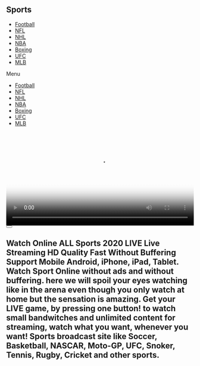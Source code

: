<!DOCTYPE html>
<html lang="en-US">

<!-- Mirrored from kotes.xyz/football/ by HTTrack Website Copier/3.x [XR&CO'2014], Wed, 03 Jun 2020 13:42:59 GMT -->
<!-- Added by HTTrack --><meta http-equiv="content-type" content="text/html;charset=UTF-8" /><!-- /Added by HTTrack -->
<head>
	<meta charset="UTF-8">
		<title>Football</title>
<script>window._wca = window._wca || [];</script>
<link rel='dns-prefetch' href='http://stats.wp.com/' />
<link rel='dns-prefetch' href='http://fonts.googleapis.com/' />
<link rel='dns-prefetch' href='http://pro.fontawesome.com/' />
<link rel='dns-prefetch' href='http://s.w.org/' />
<link rel="alternate" type="application/rss+xml" title=" &raquo; Feed" href="../feed/index.html" />
<link rel="alternate" type="application/rss+xml" title=" &raquo; Comments Feed" href="../comments/feed/index.html" />
		<script type="text/javascript">
			window._wpemojiSettings = {"baseUrl":"https:\/\/s.w.org\/images\/core\/emoji\/12.0.0-1\/72x72\/","ext":".png","svgUrl":"https:\/\/s.w.org\/images\/core\/emoji\/12.0.0-1\/svg\/","svgExt":".svg","source":{"concatemoji":"http:\/\/kotes.xyz\/wp-includes\/js\/wp-emoji-release.min.js?ver=5.3.3"}};
			!function(e,a,t){var r,n,o,i,p=a.createElement("canvas"),s=p.getContext&&p.getContext("2d");function c(e,t){var a=String.fromCharCode;s.clearRect(0,0,p.width,p.height),s.fillText(a.apply(this,e),0,0);var r=p.toDataURL();return s.clearRect(0,0,p.width,p.height),s.fillText(a.apply(this,t),0,0),r===p.toDataURL()}function l(e){if(!s||!s.fillText)return!1;switch(s.textBaseline="top",s.font="600 32px Arial",e){case"flag":return!c([127987,65039,8205,9895,65039],[127987,65039,8203,9895,65039])&&(!c([55356,56826,55356,56819],[55356,56826,8203,55356,56819])&&!c([55356,57332,56128,56423,56128,56418,56128,56421,56128,56430,56128,56423,56128,56447],[55356,57332,8203,56128,56423,8203,56128,56418,8203,56128,56421,8203,56128,56430,8203,56128,56423,8203,56128,56447]));case"emoji":return!c([55357,56424,55356,57342,8205,55358,56605,8205,55357,56424,55356,57340],[55357,56424,55356,57342,8203,55358,56605,8203,55357,56424,55356,57340])}return!1}function d(e){var t=a.createElement("script");t.src=e,t.defer=t.type="text/javascript",a.getElementsByTagName("head")[0].appendChild(t)}for(i=Array("flag","emoji"),t.supports={everything:!0,everythingExceptFlag:!0},o=0;o<i.length;o++)t.supports[i[o]]=l(i[o]),t.supports.everything=t.supports.everything&&t.supports[i[o]],"flag"!==i[o]&&(t.supports.everythingExceptFlag=t.supports.everythingExceptFlag&&t.supports[i[o]]);t.supports.everythingExceptFlag=t.supports.everythingExceptFlag&&!t.supports.flag,t.DOMReady=!1,t.readyCallback=function(){t.DOMReady=!0},t.supports.everything||(n=function(){t.readyCallback()},a.addEventListener?(a.addEventListener("DOMContentLoaded",n,!1),e.addEventListener("load",n,!1)):(e.attachEvent("onload",n),a.attachEvent("onreadystatechange",function(){"complete"===a.readyState&&t.readyCallback()})),(r=t.source||{}).concatemoji?d(r.concatemoji):r.wpemoji&&r.twemoji&&(d(r.twemoji),d(r.wpemoji)))}(window,document,window._wpemojiSettings);
		</script>
		<style type="text/css">
img.wp-smiley,
img.emoji {
	display: inline !important;
	border: none !important;
	box-shadow: none !important;
	height: 1em !important;
	width: 1em !important;
	margin: 0 .07em !important;
	vertical-align: -0.1em !important;
	background: none !important;
	padding: 0 !important;
}
</style>
	<link rel='stylesheet' id='user-registration-general-css'  href='../wp-content/plugins/user-registration/assets/css/user-registrationc245.css?ver=1.8.1' type='text/css' media='all' />
<link rel='stylesheet' id='user-registration-smallscreen-css'  href='../wp-content/plugins/user-registration/assets/css/user-registration-smallscreenc245.css?ver=1.8.1' type='text/css' media='only screen and (max-width: 768px)' />
<link rel='stylesheet' id='user-registration-my-account-layout-css'  href='../wp-content/plugins/user-registration/assets/css/my-account-layoutc245.css?ver=1.8.1' type='text/css' media='all' />
<link rel='stylesheet' id='sweetalert2-css'  href='../wp-content/plugins/user-registration/assets/css/sweetalert2/sweetalert2.min782a.css?ver=8.17.1' type='text/css' media='all' />
<link rel='stylesheet' id='dashicons-css'  href='../../c0.wp.com/c/5.3.3/wp-includes/css/dashicons.min.css' type='text/css' media='all' />
<style id='dashicons-inline-css' type='text/css'>
[data-font="Dashicons"]:before {font-family: 'Dashicons' !important;content: attr(data-icon) !important;speak: none !important;font-weight: normal !important;font-variant: normal !important;text-transform: none !important;line-height: 1 !important;font-style: normal !important;-webkit-font-smoothing: antialiased !important;-moz-osx-font-smoothing: grayscale !important;}
</style>
<link rel='stylesheet' id='wp-block-library-css'  href='../../c0.wp.com/c/5.3.3/wp-includes/css/dist/block-library/style.min.css' type='text/css' media='all' />
<style id='wp-block-library-inline-css' type='text/css'>
.has-text-align-justify{text-align:justify;}
</style>
<link rel='stylesheet' id='wc-block-style-css'  href='../../c0.wp.com/p/woocommerce/3.9.2/packages/woocommerce-blocks/build/style.css' type='text/css' media='all' />
<link rel='stylesheet' id='woocommerce-layout-css'  href='../../c0.wp.com/p/woocommerce/3.9.2/assets/css/woocommerce-layout.css' type='text/css' media='all' />
<style id='woocommerce-layout-inline-css' type='text/css'>

	.infinite-scroll .woocommerce-pagination {
		display: none;
	}
</style>
<link rel='stylesheet' id='woocommerce-smallscreen-css'  href='../../c0.wp.com/p/woocommerce/3.9.2/assets/css/woocommerce-smallscreen.css' type='text/css' media='only screen and (max-width: 768px)' />
<link rel='stylesheet' id='woocommerce-general-css'  href='../../c0.wp.com/p/woocommerce/3.9.2/assets/css/woocommerce.css' type='text/css' media='all' />
<style id='woocommerce-inline-inline-css' type='text/css'>
.woocommerce form .form-row .required { visibility: visible; }
</style>
<link rel='stylesheet' id='aws-style-css'  href='../wp-content/plugins/advanced-woo-search/assets/css/common131f.css?ver=1.96' type='text/css' media='all' />
<link rel='stylesheet' id='wc-gateway-ppec-frontend-css'  href='../wp-content/plugins/woocommerce-gateway-paypal-express-checkout/assets/css/wc-gateway-ppec-frontend1852.css?ver=5.3.3' type='text/css' media='all' />
<link rel='stylesheet' id='yith_wcbm_badge_style-css'  href='../wp-content/plugins/yith-woocommerce-badges-management/assets/css/frontendbab4.css?ver=1.3.25' type='text/css' media='all' />
<style id='yith_wcbm_badge_style-inline-css' type='text/css'>
        .yith-wcbm-badge-866        {
        color: #000000;
        background-color: #2470FF;
        width: 100px;
        height: 50px;
        line-height: 50px;
		top: 0; left: 0;        }
		


</style>
<link rel='stylesheet' id='googleFontsOpenSans-css'  href='http://fonts.googleapis.com/css?family=Open+Sans%3A400%2C600%2C700%2C800%2C300&amp;ver=5.3.3' type='text/css' media='all' />
<link rel='stylesheet' id='hello-elementor-css'  href='../wp-content/themes/hello-elementor/style.min3601.css?ver=2.2.0' type='text/css' media='all' />
<link rel='stylesheet' id='hello-elementor-theme-style-css'  href='../wp-content/themes/hello-elementor/theme.min3601.css?ver=2.2.0' type='text/css' media='all' />
<link rel='stylesheet' id='font-awesome-official-css'  href='../../pro.fontawesome.com/releases/v5.12.1/css/all.css' type='text/css' media='all' integrity="sha384-TxKWSXbsweFt0o2WqfkfJRRNVaPdzXJ/YLqgStggBVRREXkwU7OKz+xXtqOU4u8+" crossorigin="anonymous" />
<link rel='stylesheet' id='elementor-icons-css'  href='../wp-content/plugins/elementor/assets/lib/eicons/css/elementor-icons.min4c7e.css?ver=5.6.2' type='text/css' media='all' />
<link rel='stylesheet' id='elementor-animations-css'  href='../wp-content/plugins/elementor/assets/lib/animations/animations.minc867.css?ver=2.9.7' type='text/css' media='all' />
<link rel='stylesheet' id='elementor-frontend-css'  href='../wp-content/plugins/elementor/assets/css/frontend.minc867.css?ver=2.9.7' type='text/css' media='all' />
<link rel='stylesheet' id='powerpack-frontend-css'  href='../wp-content/plugins/powerpack-elements/assets/css/frontend34d4.css?ver=1.4.12.3' type='text/css' media='all' />
<link rel='stylesheet' id='elementor-pro-css'  href='../wp-content/plugins/elementor-pro/assets/css/frontend.minab7d.css?ver=2.9.2' type='text/css' media='all' />
<link rel='stylesheet' id='font-awesome-5-all-css'  href='../wp-content/plugins/elementor/assets/lib/font-awesome/css/all.minc867.css?ver=2.9.7' type='text/css' media='all' />
<link rel='stylesheet' id='font-awesome-4-shim-css'  href='../wp-content/plugins/elementor/assets/lib/font-awesome/css/v4-shims.minc867.css?ver=2.9.7' type='text/css' media='all' />
<link rel='stylesheet' id='elementor-global-css'  href='../wp-content/uploads/elementor/css/global2238.css?ver=1591180161' type='text/css' media='all' />
<link rel='stylesheet' id='elementor-post-4761-css'  href='../wp-content/uploads/elementor/css/post-4761b40c.css?ver=1591191321' type='text/css' media='all' />
<link rel='stylesheet' id='font-awesome-official-v4shim-css'  href='../../pro.fontawesome.com/releases/v5.12.1/css/v4-shims.css' type='text/css' media='all' integrity="sha384-58YCAaXf5eAJ+1vna1eEUPuU+Ez6EhIPG77PXmK7QciGJsDNAHt2D8ke3vDio+Hz" crossorigin="anonymous" />
<style id='font-awesome-official-v4shim-inline-css' type='text/css'>
@font-face {
    font-family: "FontAwesome";
    src: url("https://pro.fontawesome.com/releases/v5.12.1/webfonts/fa-brands-400.eot"),
         url("https://pro.fontawesome.com/releases/v5.12.1/webfonts/fa-brands-400.eot?#iefix") format("embedded-opentype"),
         url("https://pro.fontawesome.com/releases/v5.12.1/webfonts/fa-brands-400.woff2") format("woff2"),
         url("https://pro.fontawesome.com/releases/v5.12.1/webfonts/fa-brands-400.woff") format("woff"),
         url("https://pro.fontawesome.com/releases/v5.12.1/webfonts/fa-brands-400.ttf") format("truetype"),
         url("https://pro.fontawesome.com/releases/v5.12.1/webfonts/fa-brands-400.svg#fontawesome") format("svg");
}

@font-face {
    font-family: "FontAwesome";
    src: url("https://pro.fontawesome.com/releases/v5.12.1/webfonts/fa-solid-900.eot"),
         url("https://pro.fontawesome.com/releases/v5.12.1/webfonts/fa-solid-900.eot?#iefix") format("embedded-opentype"),
         url("https://pro.fontawesome.com/releases/v5.12.1/webfonts/fa-solid-900.woff2") format("woff2"),
         url("https://pro.fontawesome.com/releases/v5.12.1/webfonts/fa-solid-900.woff") format("woff"),
         url("https://pro.fontawesome.com/releases/v5.12.1/webfonts/fa-solid-900.ttf") format("truetype"),
         url("https://pro.fontawesome.com/releases/v5.12.1/webfonts/fa-solid-900.svg#fontawesome") format("svg");
}

@font-face {
    font-family: "FontAwesome";
    src: url("https://pro.fontawesome.com/releases/v5.12.1/webfonts/fa-regular-400.eot"),
         url("https://pro.fontawesome.com/releases/v5.12.1/webfonts/fa-regular-400.eot?#iefix") format("embedded-opentype"),
         url("https://pro.fontawesome.com/releases/v5.12.1/webfonts/fa-regular-400.woff2") format("woff2"),
         url("https://pro.fontawesome.com/releases/v5.12.1/webfonts/fa-regular-400.woff") format("woff"),
         url("https://pro.fontawesome.com/releases/v5.12.1/webfonts/fa-regular-400.ttf") format("truetype"),
         url("https://pro.fontawesome.com/releases/v5.12.1/webfonts/fa-regular-400.svg#fontawesome") format("svg");
    unicode-range: U+F004-F005,U+F007,U+F017,U+F022,U+F024,U+F02E,U+F03E,U+F044,U+F057-F059,U+F06E,U+F070,U+F075,U+F07B-F07C,U+F080,U+F086,U+F089,U+F094,U+F09D,U+F0A0,U+F0A4-F0A7,U+F0C5,U+F0C7-F0C8,U+F0E0,U+F0EB,U+F0F3,U+F0F8,U+F0FE,U+F111,U+F118-F11A,U+F11C,U+F133,U+F144,U+F146,U+F14A,U+F14D-F14E,U+F150-F152,U+F15B-F15C,U+F164-F165,U+F185-F186,U+F191-F192,U+F1AD,U+F1C1-F1C9,U+F1CD,U+F1D8,U+F1E3,U+F1EA,U+F1F6,U+F1F9,U+F20A,U+F247-F249,U+F24D,U+F254-F25B,U+F25D,U+F267,U+F271-F274,U+F279,U+F28B,U+F28D,U+F2B5-F2B6,U+F2B9,U+F2BB,U+F2BD,U+F2C1-F2C2,U+F2D0,U+F2D2,U+F2DC,U+F2ED,U+F328,U+F358-F35B,U+F3A5,U+F3D1,U+F410,U+F4AD;
}
</style>
<link rel='stylesheet' id='google-fonts-1-css'  href='https://fonts.googleapis.com/css?family=Josefin+Sans%3A100%2C100italic%2C200%2C200italic%2C300%2C300italic%2C400%2C400italic%2C500%2C500italic%2C600%2C600italic%2C700%2C700italic%2C800%2C800italic%2C900%2C900italic%7CCatamaran%3A100%2C100italic%2C200%2C200italic%2C300%2C300italic%2C400%2C400italic%2C500%2C500italic%2C600%2C600italic%2C700%2C700italic%2C800%2C800italic%2C900%2C900italic&amp;ver=5.3.3' type='text/css' media='all' />
<link rel='stylesheet' id='jetpack_css-css'  href='../../c0.wp.com/p/jetpack/8.2.3/css/jetpack.css' type='text/css' media='all' />
<script type='text/javascript'>
/* <![CDATA[ */
var pp = {"ajax_url":"http:\/\/kotes.xyz\/wp-admin\/admin-ajax.php","is_cart":"","is_single_product":"","view_cart":"Go To Checkout","cart_url":"http:\/\/kotes.xyz"};
/* ]]> */
</script>
<script type='text/javascript' src='../../c0.wp.com/c/5.3.3/wp-includes/js/jquery/jquery.js'></script>
<script type='text/javascript' src='../../c0.wp.com/c/5.3.3/wp-includes/js/jquery/jquery-migrate.min.js'></script>
<script async type='text/javascript' src='../../stats.wp.com/s-202023.js'></script>
<script type='text/javascript' src='../wp-content/plugins/elementor/assets/lib/font-awesome/js/v4-shims.minc867.js?ver=2.9.7'></script>
<link rel='https://api.w.org/' href='../wp-json/index.html' />
<link rel="EditURI" type="application/rsd+xml" title="RSD" href="../xmlrpc0db0.php?rsd" />
<link rel="wlwmanifest" type="application/wlwmanifest+xml" href="../wp-includes/wlwmanifest.xml" /> 
<meta name="generator" content="WordPress 5.3.3" />
<meta name="generator" content="WooCommerce 3.9.2" />
<link rel="canonical" href="index.html" />
<link rel='shortlink' href='../index5c24.html?p=4761' />
<link rel="alternate" type="application/json+oembed" href="../wp-json/oembed/1.0/embed6615.json?url=http%3A%2F%2Fkotes.xyz%2Ffootball%2F" />
<link rel="alternate" type="text/xml+oembed" href="../wp-json/oembed/1.0/embed7d1f?url=http%3A%2F%2Fkotes.xyz%2Ffootball%2F&amp;format=xml" />

<link rel='dns-prefetch' href='http://i0.wp.com/'/>
<link rel='dns-prefetch' href='http://i1.wp.com/'/>
<link rel='dns-prefetch' href='http://i2.wp.com/'/>
<link rel='dns-prefetch' href='http://c0.wp.com/'/>
<style type='text/css'>img#wpstats{display:none}</style>	<noscript><style>.woocommerce-product-gallery{ opacity: 1 !important; }</style></noscript>
				<style type="text/css">
				/* If html does not have either class, do not show lazy loaded images. */
				html:not( .jetpack-lazy-images-js-enabled ):not( .js ) .jetpack-lazy-image {
					display: none;
				}
			</style>
			<script>
				document.documentElement.classList.add(
					'jetpack-lazy-images-js-enabled'
				);
			</script>
		<link rel="icon" href="../../i0.wp.com/kotes.xyz/wp-content/uploads/2020/03/cropped-small-logo7398.png?fit=32%2C32" sizes="32x32" />
<link rel="icon" href="../../i0.wp.com/kotes.xyz/wp-content/uploads/2020/03/cropped-small-logoff94.png?fit=192%2C192" sizes="192x192" />
<link rel="apple-touch-icon-precomposed" href="../../i0.wp.com/kotes.xyz/wp-content/uploads/2020/03/cropped-small-logofd20.png?fit=180%2C180" />
<meta name="msapplication-TileImage" content="https://i0.wp.com/kotes.xyz/wp-content/uploads/2020/03/cropped-small-logo.png?fit=270%2C270" />
		<style type="text/css" id="wp-custom-css">
			@media (min-width: 1024px) {
    .product:hover {
        box-shadow: 0px 2px 15px 0px rgba(153,153,153,0.5);

    }
    .products>.product {
        padding: 5% !important;
        margin-top: 10px !important;
    }
	
	.pp-woo-products-inner .product {
		padding: 0 !important;
        margin-top: 0 !important;
	}
	
	.pp-woo-products-inner .pp-woo-product-wrapper {
		padding: 5% !important;
		margin: 10px 10px 0 10px !important;
		
	}
	
	.pp-woo-products-inner .pp-woo-product-wrapper:hover {
		 box-shadow: 0px 2px 15px 0px rgba(153,153,153,0.5);
	}
	
	.pp-woo-products-inner .product:hover {
		box-shadow: none;
	}
}
		</style>
			<meta name="viewport" content="width=device-width, initial-scale=1.0, viewport-fit=cover" /></head>
<body class="page-template page-template-elementor_canvas page page-id-4761 wp-custom-logo theme-hello-elementor user-registration-page woocommerce-no-js elementor-default elementor-template-canvas elementor-kit-824 elementor-page elementor-page-4761">
			<div data-elementor-type="wp-page" data-elementor-id="4761" class="elementor elementor-4761" data-elementor-settings="[]">
			<div class="elementor-inner">
				<div class="elementor-section-wrap">
							<section class="elementor-element elementor-element-4bbc504 elementor-section-boxed elementor-section-height-default elementor-section-height-default elementor-section elementor-top-section" data-id="4bbc504" data-element_type="section" data-settings="{&quot;background_background&quot;:&quot;classic&quot;}">
						<div class="elementor-container elementor-column-gap-default">
				<div class="elementor-row">
				<div class="elementor-element elementor-element-40a116a elementor-column elementor-col-50 elementor-top-column" data-id="40a116a" data-element_type="column">
			<div class="elementor-column-wrap  elementor-element-populated">
					<div class="elementor-widget-wrap">
				<div class="elementor-element elementor-element-9f3b3ef elementor-widget elementor-widget-heading" data-id="9f3b3ef" data-element_type="widget" data-widget_type="heading.default">
				<div class="elementor-widget-container">
			<h2 class="elementor-heading-title elementor-size-default">Sports</h2>		</div>
				</div>
						</div>
			</div>
		</div>
				<div class="elementor-element elementor-element-91b5c1b elementor-column elementor-col-50 elementor-top-column" data-id="91b5c1b" data-element_type="column">
			<div class="elementor-column-wrap  elementor-element-populated">
					<div class="elementor-widget-wrap">
				<div class="elementor-element elementor-element-cea38bf elementor-nav-menu__align-right elementor-nav-menu--dropdown-mobile elementor-nav-menu--stretch elementor-nav-menu__text-align-center elementor-widget-mobile__width-inherit elementor-nav-menu--indicator-classic elementor-nav-menu--toggle elementor-nav-menu--burger elementor-widget elementor-widget-nav-menu" data-id="cea38bf" data-element_type="widget" data-settings="{&quot;full_width&quot;:&quot;stretch&quot;,&quot;layout&quot;:&quot;horizontal&quot;,&quot;toggle&quot;:&quot;burger&quot;}" data-widget_type="nav-menu.default">
				<div class="elementor-widget-container">
						<nav role="navigation" class="elementor-nav-menu--main elementor-nav-menu__container elementor-nav-menu--layout-horizontal e--pointer-text e--animation-none"><ul id="menu-1-cea38bf" class="elementor-nav-menu"><li class="menu-item menu-item-type-custom menu-item-object-custom menu-item-4764"><a href="#" class="elementor-item elementor-item-anchor">Football</a></li>
<li class="menu-item menu-item-type-custom menu-item-object-custom menu-item-4765"><a href="#" class="elementor-item elementor-item-anchor">NFL</a></li>
<li class="menu-item menu-item-type-custom menu-item-object-custom menu-item-4766"><a href="#" class="elementor-item elementor-item-anchor">NHL</a></li>
<li class="menu-item menu-item-type-custom menu-item-object-custom menu-item-4767"><a href="#" class="elementor-item elementor-item-anchor">NBA</a></li>
<li class="menu-item menu-item-type-custom menu-item-object-custom menu-item-4768"><a href="#" class="elementor-item elementor-item-anchor">Boxing</a></li>
<li class="menu-item menu-item-type-custom menu-item-object-custom menu-item-4769"><a href="#" class="elementor-item elementor-item-anchor">UFC</a></li>
<li class="menu-item menu-item-type-custom menu-item-object-custom menu-item-4770"><a href="#" class="elementor-item elementor-item-anchor">MLB</a></li>
</ul></nav>
					<div class="elementor-menu-toggle" role="button" tabindex="0" aria-label="Menu Toggle" aria-expanded="false">
			<i class="eicon-menu-bar" aria-hidden="true"></i>
			<span class="elementor-screen-only">Menu</span>
		</div>
			<nav class="elementor-nav-menu--dropdown elementor-nav-menu__container" role="navigation" aria-hidden="true"><ul id="menu-2-cea38bf" class="elementor-nav-menu"><li class="menu-item menu-item-type-custom menu-item-object-custom menu-item-4764"><a href="#" class="elementor-item elementor-item-anchor">Football</a></li>
<li class="menu-item menu-item-type-custom menu-item-object-custom menu-item-4765"><a href="#" class="elementor-item elementor-item-anchor">NFL</a></li>
<li class="menu-item menu-item-type-custom menu-item-object-custom menu-item-4766"><a href="#" class="elementor-item elementor-item-anchor">NHL</a></li>
<li class="menu-item menu-item-type-custom menu-item-object-custom menu-item-4767"><a href="#" class="elementor-item elementor-item-anchor">NBA</a></li>
<li class="menu-item menu-item-type-custom menu-item-object-custom menu-item-4768"><a href="#" class="elementor-item elementor-item-anchor">Boxing</a></li>
<li class="menu-item menu-item-type-custom menu-item-object-custom menu-item-4769"><a href="#" class="elementor-item elementor-item-anchor">UFC</a></li>
<li class="menu-item menu-item-type-custom menu-item-object-custom menu-item-4770"><a href="#" class="elementor-item elementor-item-anchor">MLB</a></li>
</ul></nav>
				</div>
				</div>
						</div>
			</div>
		</div>
						</div>
			</div>
		</section>
				<section class="elementor-element elementor-element-d61e45d elementor-section-boxed elementor-section-height-default elementor-section-height-default elementor-section elementor-top-section" data-id="d61e45d" data-element_type="section">
						<div class="elementor-container elementor-column-gap-default">
				<div class="elementor-row">
				<div class="elementor-element elementor-element-33b5c66 elementor-column elementor-col-100 elementor-top-column" data-id="33b5c66" data-element_type="column">
			<div class="elementor-column-wrap  elementor-element-populated">
					<div class="elementor-widget-wrap">
				<div class="elementor-element elementor-element-aef3ee9 elementor-widget elementor-widget-html" data-id="aef3ee9" data-element_type="widget" data-widget_type="html.default">
				<div class="elementor-widget-container">
			<div class="video-container">
        <video
                id="my-video"
                class="video-js vjs-theme-city"
                controls
                width="100%"
                height="auto"
                controlsList="nodownload"
                poster="https://image.tmdb.org/t/p/original/<?php%20echo%20explode("/", $images)[1]; ?>"
        >
            <source src="http://yourmovies.xyz/wp-content/uploads/2020/05/videoplay.mp4" type="video/mp4" />
        </video>
        <button class="play-button"><i class="fas fa-play"></i></button>
        </div>		</div>
				</div>
						</div>
			</div>
		</div>
						</div>
			</div>
		</section>
				<section class="elementor-element elementor-element-d76d24a elementor-section-boxed elementor-section-height-default elementor-section-height-default elementor-section elementor-top-section" data-id="d76d24a" data-element_type="section">
						<div class="elementor-container elementor-column-gap-default">
				<div class="elementor-row">
				<div class="elementor-element elementor-element-08b7bca elementor-column elementor-col-100 elementor-top-column" data-id="08b7bca" data-element_type="column">
			<div class="elementor-column-wrap  elementor-element-populated">
					<div class="elementor-widget-wrap">
				<div class="elementor-element elementor-element-acc5ae5 elementor-widget elementor-widget-heading" data-id="acc5ae5" data-element_type="widget" data-widget_type="heading.default">
				<div class="elementor-widget-container">
			<h2 class="elementor-heading-title elementor-size-default">Watch Online ALL Sports 2020 LIVE Live Streaming HD Quality Fast Without Buffering Support Mobile Android, iPhone, iPad, Tablet.
Watch Sport Online without ads and without buffering. here we will spoil your eyes watching like in the arena even though you only watch at home but the sensation is amazing. Get your LIVE game, by pressing one button! to watch small bandwitches and unlimited content for streaming, watch what you want, whenever you want!
Sports broadcast site like Soccer, Basketball, NASCAR, Moto-GP, UFC, Snoker, Tennis, Rugby, Cricket and other sports.</h2>		</div>
				</div>
						</div>
			</div>
		</div>
						</div>
			</div>
		</section>
						</div>
			</div>
		</div>
			<script type="text/javascript">
		var c = document.body.className;
		c = c.replace(/woocommerce-no-js/, 'woocommerce-js');
		document.body.className = c;
	</script>
	<script type='text/javascript' src='../../c0.wp.com/p/jetpack/8.2.3/_inc/build/photon/photon.min.js'></script>
<script type='text/javascript' src='../../c0.wp.com/p/woocommerce/3.9.2/assets/js/jquery-blockui/jquery.blockUI.min.js'></script>
<script type='text/javascript'>
/* <![CDATA[ */
var wc_add_to_cart_params = {"ajax_url":"\/wp-admin\/admin-ajax.php","wc_ajax_url":"\/?wc-ajax=%%endpoint%%","i18n_view_cart":"Go To Checkout","cart_url":"http:\/\/kotes.xyz\/checkout-2\/","is_cart":"","cart_redirect_after_add":"no"};
/* ]]> */
</script>
<script type='text/javascript' src='../../c0.wp.com/p/woocommerce/3.9.2/assets/js/frontend/add-to-cart.min.js'></script>
<script type='text/javascript' src='../../c0.wp.com/p/woocommerce/3.9.2/assets/js/js-cookie/js.cookie.min.js'></script>
<script type='text/javascript'>
/* <![CDATA[ */
var woocommerce_params = {"ajax_url":"\/wp-admin\/admin-ajax.php","wc_ajax_url":"\/?wc-ajax=%%endpoint%%"};
/* ]]> */
</script>
<script type='text/javascript' src='../../c0.wp.com/p/woocommerce/3.9.2/assets/js/frontend/woocommerce.min.js'></script>
<script type='text/javascript'>
/* <![CDATA[ */
var wc_cart_fragments_params = {"ajax_url":"\/wp-admin\/admin-ajax.php","wc_ajax_url":"\/?wc-ajax=%%endpoint%%","cart_hash_key":"wc_cart_hash_f5af53574e5589d81337e9f1c1233465","fragment_name":"wc_fragments_f5af53574e5589d81337e9f1c1233465","request_timeout":"5000"};
/* ]]> */
</script>
<script type='text/javascript' src='../../c0.wp.com/p/woocommerce/3.9.2/assets/js/frontend/cart-fragments.min.js'></script>
<script type='text/javascript'>
		jQuery( 'body' ).bind( 'wc_fragments_refreshed', function() {
			jQuery( 'body' ).trigger( 'jetpack-lazy-images-load' );
		} );
	
</script>
<script type='text/javascript'>
/* <![CDATA[ */
var aws_vars = {"sale":"Sale!","sku":"SKU","showmore":"View all results","noresults":"Nothing found"};
/* ]]> */
</script>
<script type='text/javascript' src='../wp-content/plugins/advanced-woo-search/assets/js/common131f.js?ver=1.96'></script>
<script type='text/javascript' src='../../c0.wp.com/p/jetpack/8.2.3/_inc/build/lazy-images/js/lazy-images.min.js'></script>
<script type='text/javascript' src='../../c0.wp.com/c/5.3.3/wp-includes/js/wp-embed.min.js'></script>
<script type='text/javascript' src='../wp-content/plugins/elementor-pro/assets/lib/smartmenus/jquery.smartmenus.minf269.js?ver=1.0.1'></script>
<script type='text/javascript' src='../wp-content/plugins/elementor/assets/js/frontend-modules.minc867.js?ver=2.9.7'></script>
<script type='text/javascript' src='../wp-content/plugins/elementor-pro/assets/lib/sticky/jquery.sticky.minab7d.js?ver=2.9.2'></script>
<script type='text/javascript'>
var ElementorProFrontendConfig = {"ajaxurl":"http:\/\/kotes.xyz\/wp-admin\/admin-ajax.php","nonce":"d28d80f399","i18n":{"toc_no_headings_found":"No headings were found on this page."},"shareButtonsNetworks":{"facebook":{"title":"Facebook","has_counter":true},"twitter":{"title":"Twitter"},"google":{"title":"Google+","has_counter":true},"linkedin":{"title":"LinkedIn","has_counter":true},"pinterest":{"title":"Pinterest","has_counter":true},"reddit":{"title":"Reddit","has_counter":true},"vk":{"title":"VK","has_counter":true},"odnoklassniki":{"title":"OK","has_counter":true},"tumblr":{"title":"Tumblr"},"delicious":{"title":"Delicious"},"digg":{"title":"Digg"},"skype":{"title":"Skype"},"stumbleupon":{"title":"StumbleUpon","has_counter":true},"mix":{"title":"Mix"},"telegram":{"title":"Telegram"},"pocket":{"title":"Pocket","has_counter":true},"xing":{"title":"XING","has_counter":true},"whatsapp":{"title":"WhatsApp"},"email":{"title":"Email"},"print":{"title":"Print"}},"menu_cart":{"cart_page_url":"http:\/\/kotes.xyz","checkout_page_url":"http:\/\/kotes.xyz\/checkout-2\/"},"facebook_sdk":{"lang":"en_US","app_id":""}};
</script>
<script type='text/javascript' src='../wp-content/plugins/elementor-pro/assets/js/frontend.minab7d.js?ver=2.9.2'></script>
<script type='text/javascript' src='../../c0.wp.com/c/5.3.3/wp-includes/js/jquery/ui/position.min.js'></script>
<script type='text/javascript' src='../wp-content/plugins/elementor/assets/lib/dialog/dialog.minae9e.js?ver=4.7.6'></script>
<script type='text/javascript' src='../wp-content/plugins/elementor/assets/lib/waypoints/waypoints.min05da.js?ver=4.0.2'></script>
<script type='text/javascript' src='../wp-content/plugins/elementor/assets/lib/swiper/swiper.min48f5.js?ver=5.3.6'></script>
<script type='text/javascript' src='../wp-content/plugins/elementor/assets/lib/share-link/share-link.minc867.js?ver=2.9.7'></script>
<script type='text/javascript'>
var elementorFrontendConfig = {"environmentMode":{"edit":false,"wpPreview":false},"i18n":{"shareOnFacebook":"Share on Facebook","shareOnTwitter":"Share on Twitter","pinIt":"Pin it","downloadImage":"Download image"},"is_rtl":false,"breakpoints":{"xs":0,"sm":480,"md":768,"lg":1025,"xl":1440,"xxl":1600},"version":"2.9.7","urls":{"assets":"http:\/\/kotes.xyz\/wp-content\/plugins\/elementor\/assets\/"},"settings":{"page":[],"general":{"elementor_global_image_lightbox":"yes","elementor_lightbox_enable_counter":"yes","elementor_lightbox_enable_fullscreen":"yes","elementor_lightbox_enable_zoom":"yes","elementor_lightbox_enable_share":"yes","elementor_lightbox_title_src":"title","elementor_lightbox_description_src":"description"},"editorPreferences":[]},"post":{"id":4761,"title":"Football","excerpt":"","featuredImage":false}};
</script>
<script type='text/javascript' src='../wp-content/plugins/elementor/assets/js/frontend.minc867.js?ver=2.9.7'></script>
<script type='text/javascript' src='../wp-content/plugins/powerpack-elements/assets/js/pp-bg-effects8a54.js?ver=1.0.0'></script>
<script type='text/javascript' src='../../stats.wp.com/e-202023.js' async='async' defer='defer'></script>
<script type='text/javascript'>
	_stq = window._stq || [];
	_stq.push([ 'view', {v:'ext',j:'1:8.2.3',blog:'175063324',post:'4761',tz:'0',srv:'kotes.xyz'} ]);
	_stq.push([ 'clickTrackerInit', '175063324', '4761' ]);
</script>
	</body>

<!-- Mirrored from kotes.xyz/football/ by HTTrack Website Copier/3.x [XR&CO'2014], Wed, 03 Jun 2020 13:43:50 GMT -->
</html>

